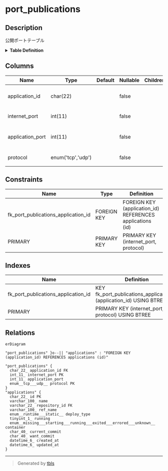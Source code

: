 # port_publications

## Description

公開ポートテーブル

<details>
<summary><strong>Table Definition</strong></summary>

```sql
CREATE TABLE `port_publications` (
  `application_id` char(22) NOT NULL COMMENT 'アプリケーションID',
  `internet_port` int(11) NOT NULL COMMENT '公開側ポート',
  `application_port` int(11) NOT NULL COMMENT 'アプリケーション側ポート',
  `protocol` enum('tcp','udp') NOT NULL COMMENT 'プロトコル',
  PRIMARY KEY (`internet_port`,`protocol`),
  KEY `fk_port_publications_application_id` (`application_id`),
  CONSTRAINT `fk_port_publications_application_id` FOREIGN KEY (`application_id`) REFERENCES `applications` (`id`)
) ENGINE=InnoDB DEFAULT CHARSET=utf8mb4 COLLATE=utf8mb4_general_ci COMMENT='公開ポートテーブル'
```

</details>

## Columns

| Name | Type | Default | Nullable | Children | Parents | Comment |
| ---- | ---- | ------- | -------- | -------- | ------- | ------- |
| application_id | char(22) |  | false |  | [applications](applications.md) | アプリケーションID |
| internet_port | int(11) |  | false |  |  | 公開側ポート |
| application_port | int(11) |  | false |  |  | アプリケーション側ポート |
| protocol | enum('tcp','udp') |  | false |  |  | プロトコル |

## Constraints

| Name | Type | Definition |
| ---- | ---- | ---------- |
| fk_port_publications_application_id | FOREIGN KEY | FOREIGN KEY (application_id) REFERENCES applications (id) |
| PRIMARY | PRIMARY KEY | PRIMARY KEY (internet_port, protocol) |

## Indexes

| Name | Definition |
| ---- | ---------- |
| fk_port_publications_application_id | KEY fk_port_publications_application_id (application_id) USING BTREE |
| PRIMARY | PRIMARY KEY (internet_port, protocol) USING BTREE |

## Relations

```mermaid
erDiagram

"port_publications" }o--|| "applications" : "FOREIGN KEY (application_id) REFERENCES applications (id)"

"port_publications" {
  char_22_ application_id FK
  int_11_ internet_port PK
  int_11_ application_port
  enum__tcp___udp__ protocol PK
}
"applications" {
  char_22_ id PK
  varchar_100_ name
  varchar_22_ repository_id FK
  varchar_100_ ref_name
  enum__runtime___static__ deploy_type
  tinyint_1_ running
  enum__missing___starting___running___exited___errored___unknown__ container
  char_40_ current_commit
  char_40_ want_commit
  datetime_6_ created_at
  datetime_6_ updated_at
}
```

---

> Generated by [tbls](https://github.com/k1LoW/tbls)
